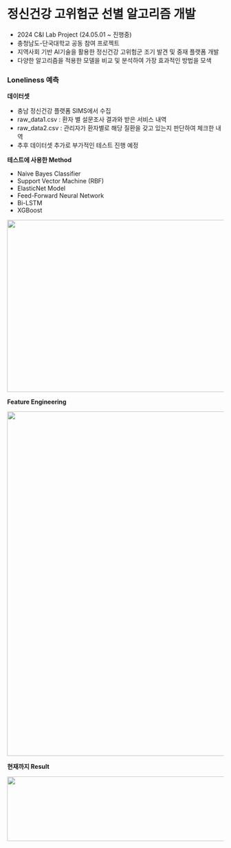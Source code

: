# 정신건강 고위험군 선별 알고리즘 개발
- 2024 C&I Lab Project (24.05.01 ~ 진행중)
- 충청남도-단국대학교 공동 참여 프로젝트
- 지역사회 기반 AI기술을 활용한 정신건강 고위험군 조기 발견 및 중재 플랫폼 개발
- 다양한 알고리즘을 적용한 모델을 비교 및 분석하여 가장 효과적인 방법을 모색

### Loneliness 예측

**데이터셋**
- 충남 정신건강 플랫폼 SIMS에서 수집
- raw_data1.csv : 환자 별 설문조사 결과와 받은 서비스 내역
- raw_data2.csv : 관리자가 환자별로 해당 질환을 갖고 있는지 판단하여 체크한 내역
- 추후 데이터셋 추가로 부가적인 테스트 진행 예정
  
**테스트에 사용한 Method**
- Naive Bayes Classifier
- Support Vector Machine (RBF)
- ElasticNet Model
- Feed-Forward Neural Network
- Bi-LSTM
- XGBoost
<img src="https://github.com/user-attachments/assets/189f4ab6-481e-4771-a1e2-9d0529caede4" width="700" height="400"/>

**Feature Engineering**

<img src="https://github.com/user-attachments/assets/b0639b6f-2498-445f-95d2-d0d3ec58ae8c" width="700" height="800"/>

**현재까지 Result**

<img src="https://github.com/user-attachments/assets/6d3134a2-8f27-4db9-b705-4f9c1bf9d5ac" width="700" height="150"/>



